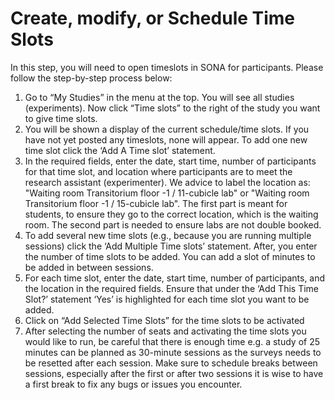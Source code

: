 
# Create, modify, or Schedule Time Slots

In this step, you will need to open timeslots in SONA for participants. Please follow the step-by-step process below:

1. Go to “My Studies” in the menu at the top. You will see all studies (experiments). Now click “Time slots” to the right of the study you want to give time slots. 
2. You will be shown a display of the current schedule/time slots. If you have not yet posted any timeslots, none will appear. To add one new time slot click the ‘Add A Time slot’ statement.
3. In the required fields, enter the date, start time, number of participants for that time slot, and location where participants are to meet the research assistant (experimenter). We advice to label the location as: "Waiting room Transitorium floor -1 / 11-cubicle lab" or "Waiting room Transitorium floor -1 / 15-cubicle lab". The first part is meant for students, to ensure they go to the correct location, which is the waiting room. The second part is needed to ensure labs are not double booked.
4. To add several new time slots (e.g., because you are running multiple sessions) click the ‘Add Multiple Time slots’ statement. After, you enter the number of time slots to be added. You can add a slot of minutes to be added in between sessions.
5. For each time slot, enter the date, start time, number of participants, and the location in the required fields. Ensure that under the ‘Add This Time Slot?’ statement ‘Yes’ is highlighted for each time slot you want to be added.
6. Click on “Add Selected Time Slots” for the time slots to be activated
7. After selecting the number of seats and activating the time slots you would like to run, be careful that there is enough time e.g. a study of 25 minutes can be planned as 30-minute sessions as the surveys needs to be resetted after each session. Make sure to schedule breaks between sessions, especially after the first or after two sessions it is wise to have a first break to fix any bugs or issues you encounter.
